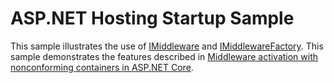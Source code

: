 # ASP.NET Hosting Startup Sample

This sample illustrates the use of [IMiddleware](https://docs.microsoft.com/en-us/dotnet/api/microsoft.aspnetcore.http.imiddleware) and [IMiddlewareFactory](https://docs.microsoft.com/en-us/dotnet/api/microsoft.aspnetcore.http.imiddlewarefactory). This sample demonstrates the features described in [Middleware activation with nonconforming containers in ASP.NET Core](https://docs.microsoft.com/aspnet/core/fundamentals/middleware/middleware-extensibility).
